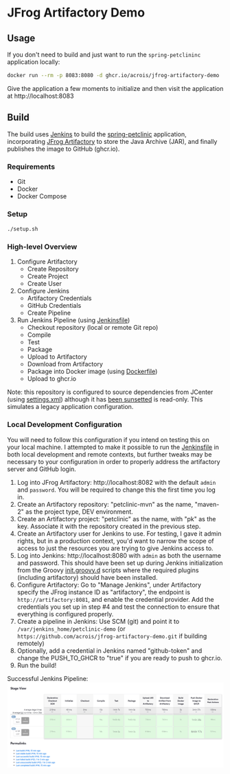 # JFrog Artifactory Demo

## Usage

If you don't need to build and just want to run the `spring-petclininc` application locally:

```sh
docker run --rm -p 8083:8080 -d ghcr.io/acrois/jfrog-artifactory-demo
```

Give the application a few moments to initialize and then visit the application at http://localhost:8083

## Build

The build uses [Jenkins](https://www.jenkins.io/) to build the [spring-petclinic](https://github.com/spring-projects/spring-petclinic/) application, incorporating [JFrog Artifactory](https://jfrog.com/artifactory/) to store the Java Archive (JAR), and finally publishes the image to GitHub (ghcr.io).

### Requirements

- Git
- Docker
- Docker Compose

### Setup

```bash
./setup.sh
```

### High-level Overview

1. Configure Artifactory
   - Create Repository
   - Create Project
   - Create User
2. Configure Jenkins
   - Artifactory Credentials
   - GitHub Credentials
   - Create Pipeline
3. Run Jenkins Pipeline (using [Jenkinsfile](./Jenkinsfile))
   - Checkout repository (local or remote Git repo)
   - Compile
   - Test
   - Package
   - Upload to Artifactory
   - Download from Artifactory
   - Package into Docker image (using [Dockerfile](./Dockerfile))
   - Upload to ghcr.io

Note: this repository is configured to source dependencies from JCenter (using [settings.xml](./settings.xml)) although it has [been sunsetted](https://jfrog.com/blog/into-the-sunset-bintray-jcenter-gocenter-and-chartcenter/) is read-only. This simulates a legacy application configuration.

### Local Development Configuration

You will need to follow this configuration if you intend on testing this on your local machine. I attempted to make it possible to run the [Jenkinsfile](./Jenkinsfile) in both local development and remote contexts, but further tweaks may be necessary to your configuration in order to properly address the artifactory server and GitHub login.

1. Log into JFrog Artifactory: http://localhost:8082 with the default `admin` and `password`. You will be required to change this the first time you log in.
2. Create an Artifactory repository: "petclinic-mvn" as the name, "maven-2" as the project type, DEV environment.
3. Create an Artifactory project: "petclinic" as the name, with "pk" as the key. Associate it with the repository created in the previous step.
4. Create an Artifactory user for Jenkins to use. For testing, I gave it admin rights, but in a production context, you'd want to narrow the scope of access to just the resources you are trying to give Jenkins access to.
5. Log into Jenkins: http://localhost:8080 with `admin` as both the username and password. This should have been set up during Jenkins initialization from the Groovy [init.groovy.d](./jenkins/init.groovy.d/) scripts where the required plugins (including artifactory) should have been installed.
6. Configure Artifactory: Go to "Manage Jenkins", under Artifactory specify the JFrog instance ID as "artifactory", the endpoint is `http://artifactory:8081`, and enable the credential provider. Add the credentials you set up in step #4 and test the connection to ensure that everything is configured properly.
7. Create a pipeline in Jenkins: Use SCM (git) and point it to `/var/jenkins_home/petclinic-demo` (or `https://github.com/acrois/jfrog-artifactory-demo.git` if building remotely)
8. Optionally, add a credential in Jenkins named "github-token" and change the PUSH_TO_GHCR to "true" if you are ready to push to ghcr.io.
9. Run the build!

Successful Jenkins Pipeline:
![Successful Jenkins Pipeline](image.png)